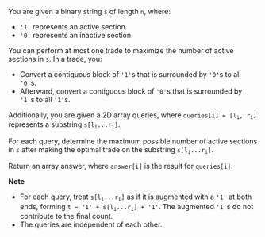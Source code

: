 You are given a binary string `s` of length `n`, where:

- `'1'` represents an active section.
- `'0'` represents an inactive section.

You can perform at most one trade to maximize the number of active sections in `s`. In a trade, you:

- Convert a contiguous block of `'1'`s that is surrounded by `'0'`s to all `'0'`s.
- Afterward, convert a contiguous block of `'0'`s that is surrounded by `'1'`s to all `'1'`s.

Additionally, you are given a 2D array queries, where <code>queries[i] = [l<sub>i</sub>, r<sub>i</sub>]</code> represents a substring <code>s[l<sub>i</sub>...r<sub>i</sub>]</code>.

For each query, determine the maximum possible number of active sections in `s` after making the optimal trade on the substring <code>s[l<sub>i</sub>...r<sub>i</sub>]</code>.

Return an array answer, where `answer[i]` is the result for `queries[i]`.

**Note**

- For each query, treat <code>s[l<sub>i</sub>...r<sub>i</sub>]</code> as if it is augmented with a `'1'` at both ends, forming <code>t = '1' + s[l<sub>i</sub>...r<sub>i</sub>] + '1'</code>. The augmented <code>'1'</code>s do not contribute to the final count.
- The queries are independent of each other.